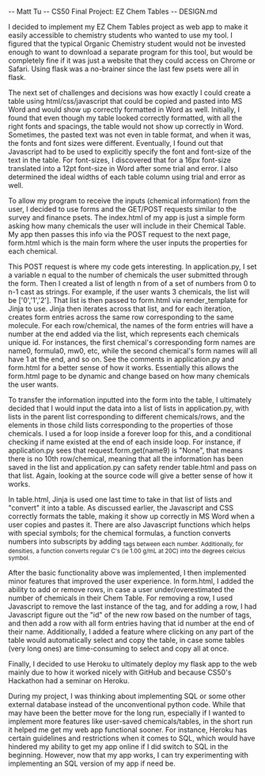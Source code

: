 -- Matt Tu
-- CS50 Final Project: EZ Chem Tables
-- DESIGN.md

I decided to implement my EZ Chem Tables project as web app to make it easily accessible to chemistry students who wanted to use my tool.
I figured that the typical Organic Chemistry student would not be invested enough to want to download a separate program for this tool, but
would be completely fine if it was just a website that they could access on Chrome or Safari. Using flask was a no-brainer since the last
few psets were all in flask.

The next set of challenges and decisions was how exactly I could create a table using html/css/javascript that could be copied and pasted
into MS Word and would show up correctly formatted in Word as well. Initially, I found that even though my table looked correctly formatted,
with all the right fonts and spacings, the table would not show up correctly in Word. Sometimes, the pasted text was not even in table
format, and when it was, the fonts and font sizes were different. Eventually, I found out that Javascript had to be used to explicitly
specify the font and font-size of the text in the table. For font-sizes, I discovered that for a 16px font-size translated into a 12pt
font-size in Word after some trial and error. I also determined the ideal widths of each table column using trial and error as well.

To allow my program to receive the inputs (chemical information) from the user, I decided to use forms and the GET/POST requests similar
to the survey and finance psets. The index.html of my app is just a simple form asking how many chemicals the user will include in their Chemical
Table. My app then passes this info via the POST request to the next page, form.html which is the main form where the user inputs the
properties for each chemical.

This POST request is where my code gets interesting. In application.py, I set a variable n equal to the number of chemicals the user submitted
through the form. Then I created a list of length n from of a set of numbers from 0 to n-1 cast as strings. For example, if the user wants
3 chemicals, the list will be ['0','1','2']. That list is then passed to form.html via render_template for Jinja to use. Jinja then iterates
across that list, and for each iteration, creates form entries across the same row corresponding to the same molecule. For each row/chemical,
the names of the form entries will have a number at the end added via the list, which represents each chemicals unique id. For instances, the
first chemical's corresponding form names are name0, formula0, mw0, etc, while the second chemical's form names will all have 1 at the
end, and so on. See the comments in application.py and form.html for a better sense of how it works. Essentially this allows the form.html page
to be dynamic and change based on how many chemicals the user wants.

To transfer the information inputted into the form into the table, I ultimately decided that I would input the data into a list of lists
in application.py, with lists in the parent list corresponding to different chemicals/rows, and the elements in those child lists corresponding
to the properties of those chemicals. I used a for loop inside a forever loop for this, and a conditional checking if name<x> existed at the
end of each inside loop. For instance, if application.py sees that request.form.get(name9) is "None", that means there is no 10th row/chemical,
meaning that all the information has been saved in the list and application.py can safety render table.html and pass on that list. Again,
looking at the source code will give a better sense of how it works.

In table.html, Jinja is used one last time to take in that list of lists and "convert" it into a table. As discussed earlier, the Javascript
and CSS correctly formats the table, making it show up correctly in MS Word when a user copies and pastes it. There are also Javascript
functions which helps with special symbols; for the chemical formulas, a function converts numbers into subscripts by adding <sub> tags
between each number. Additionally, for densities, a function converts regular C's (ie 1.00 g/mL at 20C) into the degrees celcius symbol.

After the basic functionality above was implemented, I then implemented minor features that improved the user experience. In form.html,
I added the ability to add or remove rows, in case a user under/overestimated the number of chemicals in their Chem Table. For removing a row,
I used Javascript to remove the last instance of the <tr> tag, and for adding a row, I had Javascript figure out the "id" of the new row
based on the number of <tr> tags, and then add a row with all form entries having that id number at the end of their name. Additionally, I
added a feature where clicking on any part of the table would automatically select and copy the table, in case some tables (very long ones)
are time-consuming to select and copy all at once.

Finally, I decided to use Heroku to ultimately deploy my flask app to the web mainly due to how it worked nicely with GitHub and because
CS50's Hackathon had a seminar on Heroku.

During my project, I was thinking about implementing SQL or some other external database instead of the unconventional python code. While
that may have been the better move for the long run, especially if I wanted to implement more features like user-saved chemicals/tables,
in the short run it helped me get my web app functional sooner. For instance, Heroku has certain guidelines and restrictions when it comes
to SQL, which would have hindered my ability to get my app online if I did switch to SQL in the beginning. However, now that my app works,
I can try experimenting with implementing an SQL version of my app if need be.